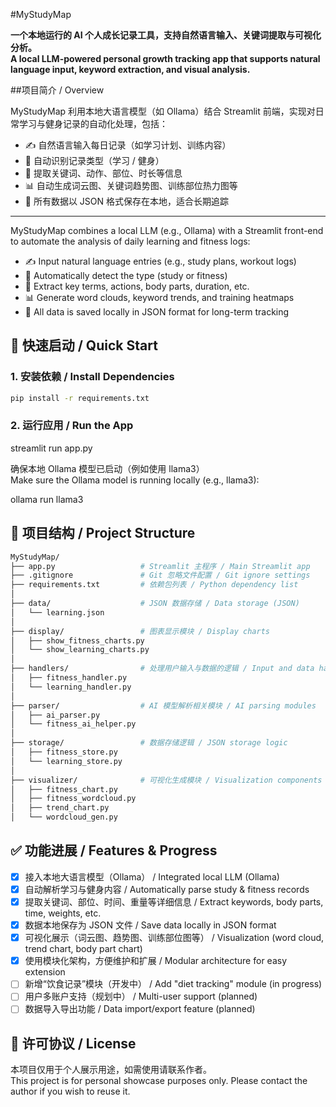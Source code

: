 #MyStudyMap

**一个本地运行的 AI 个人成长记录工具，支持自然语言输入、关键词提取与可视化分析。**  
**A local LLM-powered personal growth tracking app that supports natural language input, keyword extraction, and visual analysis.**

##项目简介 / Overview

MyStudyMap 利用本地大语言模型（如 Ollama）结合 Streamlit 前端，实现对日常学习与健身记录的自动化处理，包括：

- ✍️ 自然语言输入每日记录（如学习计划、训练内容）
- 🤖 自动识别记录类型（学习 / 健身）
- 🧠 提取关键词、动作、部位、时长等信息
- 📊 自动生成词云图、关键词趋势图、训练部位热力图等
- 💾 所有数据以 JSON 格式保存在本地，适合长期追踪

---

MyStudyMap combines a local LLM (e.g., Ollama) with a Streamlit front-end to automate the analysis of daily learning and fitness logs:

- ✍️ Input natural language entries (e.g., study plans, workout logs)
- 🤖 Automatically detect the type (study or fitness)
- 🧠 Extract key terms, actions, body parts, duration, etc.
- 📊 Generate word clouds, keyword trends, and training heatmaps
- 💾 All data is saved locally in JSON format for long-term tracking

## 🚀 快速启动 / Quick Start

### 1. 安装依赖 / Install Dependencies

```bash
pip install -r requirements.txt
```
### 2. 运行应用 / Run the App

streamlit run app.py

确保本地 Ollama 模型已启动（例如使用 llama3）  
Make sure the Ollama model is running locally (e.g., llama3):

ollama run llama3

## 📁 项目结构 / Project Structure

```bash
MyStudyMap/
├── app.py                   # Streamlit 主程序 / Main Streamlit app
├── .gitignore               # Git 忽略文件配置 / Git ignore settings
├── requirements.txt         # 依赖包列表 / Python dependency list
│
├── data/                    # JSON 数据存储 / Data storage (JSON)
│   └── learning.json
│
├── display/                 # 图表显示模块 / Display charts
│   ├── show_fitness_charts.py
│   └── show_learning_charts.py
│
├── handlers/                # 处理用户输入与数据的逻辑 / Input and data handlers
│   ├── fitness_handler.py
│   └── learning_handler.py
│
├── parser/                  # AI 模型解析相关模块 / AI parsing modules
│   ├── ai_parser.py
│   └── fitness_ai_helper.py
│
├── storage/                 # 数据存储逻辑 / JSON storage logic
│   ├── fitness_store.py
│   └── learning_store.py
│
├── visualizer/              # 可视化生成模块 / Visualization components
│   ├── fitness_chart.py
│   ├── fitness_wordcloud.py
│   ├── trend_chart.py
│   └── wordcloud_gen.py
```

## ✅ 功能进展 / Features & Progress

- [x] 接入本地大语言模型（Ollama） / Integrated local LLM (Ollama)
- [x] 自动解析学习与健身内容 / Automatically parse study & fitness records
- [x] 提取关键词、部位、时间、重量等详细信息 / Extract keywords, body parts, time, weights, etc.
- [x] 数据本地保存为 JSON 文件 / Save data locally in JSON format
- [x] 可视化展示（词云图、趋势图、训练部位图等） / Visualization (word cloud, trend chart, body part chart)
- [x] 使用模块化架构，方便维护和扩展 / Modular architecture for easy extension
- [ ] 新增“饮食记录”模块（开发中） / Add "diet tracking" module (in progress)
- [ ] 用户多账户支持（规划中） / Multi-user support (planned)
- [ ] 数据导入导出功能 / Data import/export feature (planned)

## 📄 许可协议 / License

本项目仅用于个人展示用途，如需使用请联系作者。  
This project is for personal showcase purposes only. Please contact the author if you wish to reuse it.
